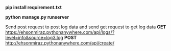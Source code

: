 

**pip install requirement.txt**

**python manage.py runserver**

Send post request to post log data and send get request to get log data
**GET** https://ehsonmiraz.pythonanywhere.com/api/logs/?level=info&source=log3.log
**POST**  http://ehsonmiraz.pythonanywhere.com/api/create/

